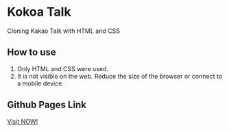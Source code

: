 # Kokoa Talk

Cloning Kakao Talk with HTML and CSS

## How to use

1. Only HTML and CSS were used.
2. It is not visible on the web. Reduce the size of the browser or connect to a mobile device.

## Github Pages Link

[Visit NOW!](https://beomki69.github.io/Kokoa/)

